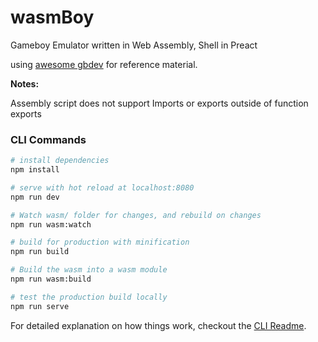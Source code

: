 # wasmBoy
Gameboy Emulator written in Web Assembly, Shell in Preact

using [awesome gbdev](https://github.com/avivace/awesome-gbdev) for reference material.

**Notes:**

Assembly script does not support Imports or exports outside of function exports

### CLI Commands

``` bash
# install dependencies
npm install

# serve with hot reload at localhost:8080
npm run dev

# Watch wasm/ folder for changes, and rebuild on changes
npm run wasm:watch

# build for production with minification
npm run build

# Build the wasm into a wasm module
npm run wasm:build

# test the production build locally
npm run serve
```

For detailed explanation on how things work, checkout the [CLI Readme](https://github.com/developit/preact-cli/blob/master/README.md).
